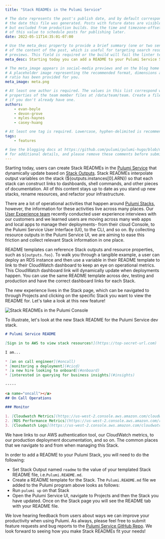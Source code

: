 ```yaml
---
title: "Stack READMEs in the Pulumi Service"

# The date represents the post's publish date, and by default corresponds with
# the date this file was generated. Posts with future dates are visible in development,
# but excluded from production builds. Use the time and timezone-offset portions of
# of this value to schedule posts for publishing later.
date: 2022-05-11T14:35:01-07:00

# Use the meta_desc property to provide a brief summary (one or two sentences)
# of the content of the post, which is useful for targeting search results or social-media
# previews. This field is required or the build will fail the linter test.
meta_desc: Starting today you can add a README to your Pulumi Service Stacks to store key links, CLI commands and documentation.

# The meta_image appears in social-media previews and on the blog home page.
# A placeholder image representing the recommended format, dimensions and aspect
# ratio has been provided for you.
meta_image: meta.png

# At least one author is required. The values in this list correspond with the `id`
# properties of the team member files at /data/team/team. Create a file for yourself
# if you don't already have one.
authors:
    - evan-boyle
    - devon-grove
    - myles-haynes
    - casey-huang

# At least one tag is required. Lowercase, hyphen-delimited is recommended.
tags:
    - features

# See the blogging docs at https://github.com/pulumi/pulumi-hugo/blob/master/BLOGGING.md.
# for additional details, and please remove these comments before submitting for review.
---
```


Starting today, users can create Stack READMEs in the [Pulumi Service](https://app.pulumi.com/) that dynamically update based on [Stack Outputs](https://www.pulumi.com/learn/building-with-pulumi/stack-outputs). Stack READMEs interpolate output variables on the stack (${outputs.instances[0].ARN}) so that each stack can construct links to dashboards, shell commands, and other pieces of documentation. All of this content stays up to date as you stand up new stacks, rename resources, and refactor your infrastructure.

<!--more-->

There are a lot of operational activities that happen around [Pulumi Stacks](https://www.pulumi.com/docs/intro/concepts/stack), however, the information for these activities live across many places. Our [User Experience team](https://www.pulumi.com/blog/get-to-know-pulumis-ux-team) recently conducted user experience interviews with our customers and we learned users are moving across many web apps and local apps to manage their deployments- from their cloud Console, to the Pulumi Service User Interface (UI), to the CLI, and so on. By collecting resource outputs in the Pulumi Service UI, we are aiming to ease this friction and collect relevant Stack information in one place.

README templates can reference Stack outputs and resource properties, such as `${outputs.foo}`. To walk you through a tangible example, a user can deploy an RDS instance and then use a variable in their README template to link to their CloudWatch dashboard to keep an eye on operational metrics. This CloudWatch dashboard link will dynamically update when deployments happen. You can use the same README template across dev, testing and production and have the correct dashboard links for each Stack.

The new experience lives in the Stack page, which can be navigated to through Projects and clicking on the specific Stack you want to view the README for. Let's take a look at this new feature!

![Stack READMEs in the Pulumi Console](stack-readme.png)

To illustrate, let's look at the new Stack README for the Pulumi Service dev stack.

```markdown
# Pulumi Service README
​
[Sign in to AWS to view stack resources!](https://top-secret-url.com)
​
I am...
​
* [an on call engineer](#oncall)
* [monitoring a deployment](#cicd)
* [a new hire looking to onboard](#onboard)
* [interested in querying for business insights](#insights)
​
-----
​
<a name="oncall"></a>
## On Call Operations
​
### Monitor
​
1. [Cloudwatch Metrics](https://us-west-2.console.aws.amazon.com/cloudwatch/home?region=us-west-2#dashboards:name=${outputs.dashboardName}): Monitor holistic metrics tracking overall service health
2. [RDS Performance Metrics](https://us-west-2.console.aws.amazon.com/rds/home?region=us-west-2#performance-insights-v20206:/resourceId/${database.databaseCluster.id}/resourceName/${outputs.rdsClusterWriterInstance}): Monitor RDS performance (wait times, top queries)
3. [Cloudwatch Logs](https://us-west-2.console.aws.amazon.com/cloudwatch/home?region=us-west-2#logStream:group=${outputs.cloudwatchLogGroup}): Search across service logs
```

We have links to our AWS authentication tool, our CloudWatch metrics, to our production deployment documentation, and so on. The common places that we navigate to and from when managing this Stack.

In order to add a README to your Pulumi Stack, you will need to do the following:

- Set Stack Output named `readme` to the value of your templated Stack README file, i.e.`Pulumi.README.md`.
- Create a README template for the Stack. The `Pulumi.README.md` file we added to the Pulumi program above looks as follows:
- Run `pulumi up` on that Stack
- Open the Pulumi Service UI, navigate to Projects and then the Stack you have updated. Once on the Stack page you will see the README tab with your README file.

We love hearing feedback from users about ways we can improve your productivity when using Pulumi. As always, please feel free to submit feature requests and bug reports to the [Pulumi Service GitHub Repo](https://github.com/pulumi/service-requests). We look forward to seeing how you make Stack READMEs fit your needs!
